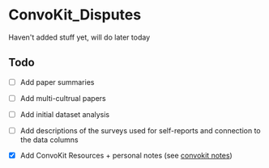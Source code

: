 # ConvoKit_Disputes
Haven't added stuff yet, will do later today 
## Todo
- [ ] Add paper summaries
- [ ] Add multi-cultrual papers
- [ ] Add initial dataset analysis
- [ ] Add descriptions of the surveys used for self-reports and connection to the data columns
- [X] Add ConvoKit Resources + personal notes (see [convokit notes](https://github.com/mishkin101/ConvoKit_Disputes/blob/main/ConvoKitNotes.md))


